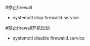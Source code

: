 #停止firewall
-  systemctl stop firewalld.service

#禁止firewall开机启动
-  systemctl disable firewalld.service
